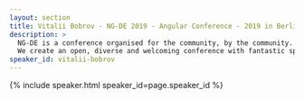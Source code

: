 ```yaml
---
layout: section
title: Vitalii Bobrov - NG-DE 2019 - Angular Conference - 2019 in Berlin
description: >
  NG-DE is a conference organised for the community, by the community.
  We create an open, diverse and welcoming conference with fantastic speakers and a warm and friendly environment. 
speaker_id: vitalii-bobrov
---
```


{% include speaker.html speaker_id=page.speaker_id %}
